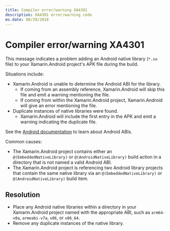 ```yaml
---
title: Compiler error/warning XA4301
description: XA4301 error/warning code
ms.date: 08/29/2018
---
```

# Compiler error/warning XA4301

This message indicates a problem adding an Android native library (`*.so` file)
to your Xamarin.Android project's APK file during the build.

Situations include:

  - Xamarin.Android is unable to determine the Android ABI for the library.
      - If coming from an assembly reference, Xamarin.Android will skip this
        file and emit a warning mentioning the file.
      - If coming from within the Xamarin.Android project, Xamarin.Android will
        give an error mentioning the file.
  - Duplicate instances of native libraries were found.
      - Xamarin.Android will include the first entry in the APK and emit a
        warning indicating the duplicate file.

See the [Android documentation][abi-docs] to learn about Android ABIs.

[abi-docs]: https://developer.android.com/ndk/guides/abis

Common causes:

  - The Xamarin.Android project contains either an `@(EmbeddedNativeLibrary)`
    or `@(AndroidNativeLibrary)` build action in a directory that is not named
    a valid Android ABI.
  - The Xamarin.Android project is referencing two Android library projects
    that contain the same native library via an `@(EmbeddedNativeLibrary)` or
    `@(AndroidNativeLibrary)` build item.

## Resolution

  - Place any Android native libraries within a directory in your
    Xamarin.Android project named with the appropriate ABI, such as
    `arm64-v8a`, `armeabi-v7a`, `x86`, or `x86_64`.
  - Remove any duplicate instances of the native library.
